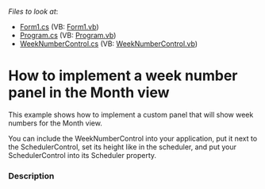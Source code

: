 <!-- default file list -->
*Files to look at*:

* [Form1.cs](./CS/DXSample/Form1.cs) (VB: [Form1.vb](./VB/DXSample/Form1.vb))
* [Program.cs](./CS/DXSample/Program.cs) (VB: [Program.vb](./VB/DXSample/Program.vb))
* [WeekNumberControl.cs](./CS/DXSample/WeekNumberControl.cs) (VB: [WeekNumberControl.vb](./VB/DXSample/WeekNumberControl.vb))
<!-- default file list end -->
# How to implement a week number panel in the Month view


<p>This example shows how to implement a custom panel that will show week numbers for the Month view.</p><p>You can include the WeekNumberControl into your application, put it next to the SchedulerControl, set its height like in the scheduler, and put your SchedulerControl into its Scheduler property.</p>


<h3>Description</h3>

<p><br />
</p>

<br/>


